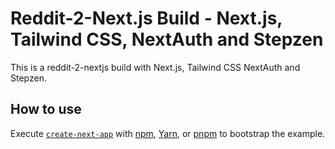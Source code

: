 # Reddit-2-Next.js Build - Next.js, Tailwind CSS, NextAuth and Stepzen

This is a reddit-2-nextjs build with Next.js, Tailwind CSS NextAuth and Stepzen.

## How to use

Execute [`create-next-app`](https://github.com/vercel/next.js/tree/canary/packages/create-next-app) with [npm](https://docs.npmjs.com/cli/init), [Yarn](https://yarnpkg.com/lang/en/docs/cli/create/), or [pnpm](https://pnpm.io) to bootstrap the example.
